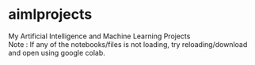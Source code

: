 # aimlprojects
My Artificial Intelligence and Machine Learning Projects <br>
Note : If any of the notebooks/files is not loading, try reloading/download and open using google colab.
